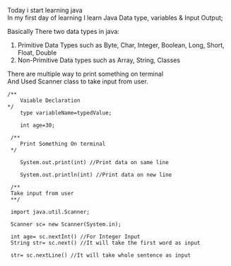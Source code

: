 <p>
Today i start learning java
<br>
In my first day of learning I learn Java Data type, variables & Input Output;
</p>

Basically There two data types in java:
<ol>
 <li>
    Primitive Data Types such as Byte, Char, Integer, Boolean, Long, Short, Float, Double


</li>

<li>
Non-Primitive Data types such as Array, String, Classes
</li>
</ol>

<p>
    There are multiple way to print something on terminal   
    <br>
   And Used Scanner class to take input from user.
</p>

```
/**
    Vaiable Declaration
*/
    type variableName=typedValue;
    
    int age=30;
    
 /**
    Print Something On terminal
 */  
 
    System.out.print(int) //Print data on same line
    
    System.out.println(int) //Print data on new line
    
 /**
 Take input from user
 **/
 
 import java.util.Scanner;
 
 Scanner sc= new Scanner(System.in);
 
 int age= sc.nextInt() //For Integer Input
 String str= sc.next() //It will take the first word as input
 
 str= sc.nextLine() //It will take whole sentence as input   

```
